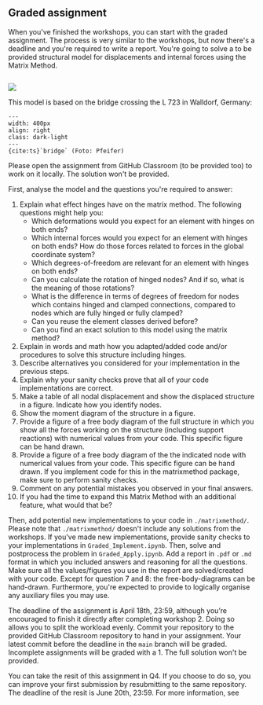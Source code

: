 ## Graded assignment

When you've finished the workshops, you can start with the graded assignment. The process is very similar to the workshops, but now there's a deadline and you're required to write a report. You're going to solve a to be provided structural model for displacements and internal forces using the Matrix Method.

```{figure} figures/graded_assignment.svg
```
![](graded_assignment.svg)

This model is based on the bridge crossing the L 723 in Walldorf, Germany:

```{figure} figures/https://www.wiwa-lokal.de/wp-content/uploads/2017/11/Br%C3%BCcke.jpg
---
width: 400px
align: right
class: dark-light
---
{cite:ts}`bridge` (Foto: Pfeifer)
```

Please open the assignment from GitHub Classroom (to be provided too) to work on it locally. The solution won't be provided.

First, analyse the model and the questions you're required to answer:
1. Explain what effect hinges have on the matrix method. The following questions might help you:
   - Which deformations would you expect for an element with hinges on both ends?
   - Which internal forces would you expect for an element with hinges on both ends? How do those forces related to forces in the global coordinate system?
   - Which degrees-of-freedom are relevant for an element with hinges on both ends?
   - Can you calculate the rotation of hinged nodes? And if so, what is the meaning of those rotations?
   - What is the difference in terms of degrees of freedom for nodes which contains hinged and clamped connections, compared to nodes which are fully hinged or fully clamped?
   - Can you reuse the element classes derived before?
   - Can you find an exact solution to this model using the matrix method?
2. Explain in words and math how you adapted/added code and/or procedures to solve this structure including hinges.
3. Describe alternatives you considered for your implementation in the previous steps.
4. Explain why your sanity checks prove that all of your code implementations are correct.
5. Make a table of all nodal displacement and show the displaced structure in a figure. Indicate how you identify nodes.
6. Show the moment diagram of the structure in a figure.
7. Provide a figure of a free body diagram of the full structure in which you show all the forces working on the structure (including support reactions) with numerical values from your code. This specific figure can be hand drawn.
8. Provide a figure of a free body diagram of the the indicated node with numerical values from your code. This specific figure can be hand drawn. If you implement code for this in the matrixmethod package, make sure to perform sanity checks.
9. Comment on any potential mistakes you observed in your final answers.
10. If you had the time to expand this Matrix Method with an additional feature, what would that be?

Then, add potential new implementations to your code in `./matrixmethod/`. Please note that `./matrixmethod/` doesn't include any solutions from the workshops. If you've made new implementations, provide sanity checks to your implementations in `Graded_Implement.ipynb`. Then, solve and postprocess the problem in `Graded_Apply.ipynb`. Add a report in `.pdf` or `.md` format in which you included answers and reasoning for all the questions. Make sure all the values/figures you use in the report are solved/created with your code. Except for question 7 and 8: the free-body-diagrams can be hand-drawn. Furthermore, you're expected to provide to logically organise any auxiliary files you may use.

The deadline of the assignment is April 18th, 23:59, although you’re encouraged to finish it directly after completing workshop 2. Doing so allows you to split the workload evenly. Commit your repository to the provided GitHub Classroom repository to hand in your assignment. Your latest commit before the deadline in the `main` branch will be graded. Incomplete assignments will be graded with a 1. The full solution won't be provided.

You can take the resit of this assignment in Q4. If you choose to do so, you can improve your first submission by resubmitting to the same repository. The deadline of the resit is June 20th, 23:59. For more information, see [](./course_information.md)